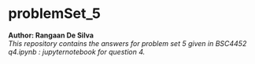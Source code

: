 # problemSet_5
**Author: Rangaan De Silva**\
_This repository contains the answers for problem set 5 given in BSC4452_\
_q4.ipynb : jupyternotebook for question 4._
